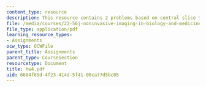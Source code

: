 ```yaml
---
content_type: resource
description: This resource contains 2 problems based on central slice theorem.
file: /media/courses/22-56j-noninvasive-imaging-in-biology-and-medicine-fall-2005/6684f85d4f23414d5f4100ca77d5bc05_hw4.pdf
file_type: application/pdf
learning_resource_types:
- Assignments
ocw_type: OCWFile
parent_title: Assignments
parent_type: CourseSection
resourcetype: Document
title: hw4.pdf
uid: 6684f85d-4f23-414d-5f41-00ca77d5bc05
---
```

